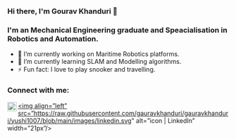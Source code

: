 ### Hi there, I'm Gourav Khanduri 👋
### I'm an Mechanical Engineering graduate and Speacialisation in Robotics and Automation. 



- 🔭 I’m currently working on Maritime Robotics platforms.
- 🌱 I’m currently learning SLAM and Modelling algorithms.
- ⚡ Fun fact: I love to play snooker and travelling.

### Connect with me:

<a href="https://www.linkedin.com/in/gaurav-khanduri-b91a0516b/"><img align="left" src="https://raw.githubusercontent.com/yushi1007/yushi1007/main/images/linkedin.svg" alt="Yu Shi | LinkedIn" width="21px"/></a>


<a href="https://www.linkedin.com/in/gaurav-khanduri-b91a0516b/"><img align=”left” src=”https://raw.githubusercontent.com/gauravkhanduri/gauravkhanduri/yushi1007/blob/main/images/linkedin.svg" alt=”icon | LinkedIn” width=”21px”/></a>


